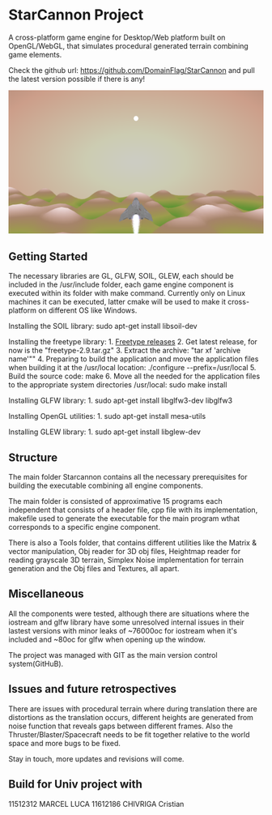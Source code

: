 # StarCannon Project

A cross-platform game engine for Desktop/Web platform built on OpenGL/WebGL, that simulates procedural generated terrain combining game elements.

Check the github url: https://github.com/DomainFlag/StarCannon and pull the latest version possible if there is any!

![Screenshot](/Screenshots/screenshot.png?raw=true "Optional Title")

## Getting Started

The necessary libraries are GL, GLFW, SOIL, GLEW,  each should be included in the /usr/include folder, each game engine component is
executed within its folder with make command. Currently only on Linux machines it can be executed, latter cmake will be used to make it cross-platform on different OS like Windows.

Installing the SOIL library:
	sudo apt-get install libsoil-dev

Installing the freetype library:
	1. [Freetype releases](https://download.savannah.gnu.org/releases/freetype/)
	2. Get latest release, for now is the "freetype-2.9.tar.gz"
	3. Extract the archive: "tar xf 'archive name'""
	4. Preparing to build the application and move the application files when building it at the /usr/local location: ./configure --prefix=/usr/local
	5. Build the source code: make
	6. Move all the needed for the application files to the appropriate system directories /usr/local: sudo make install

Installing GLFW library:
	1. sudo apt-get install libglfw3-dev libglfw3

Installing OpenGL utilities:
	1. sudo apt-get install mesa-utils

Installing GLEW library:
	1. sudo apt-get install libglew-dev

## Structure

The main folder Starcannon contains all the necessary prerequisites for building the executable combining all engine components.

The main folder is consisted of approximative 15 programs each independent that consists of a header file, cpp file with its implementation, makefile used to generate the executable for the main program wthat corresponds to a specific engine component.

There is also a Tools folder, that contains different utilities like the Matrix & vector manipulation, Obj reader for 3D obj files, Heightmap reader for reading grayscale 3D terrain, Simplex Noise implementation for terrain generation and the Obj files and Textures, all apart.

## Miscellaneous

All the components were tested, although there are situations where the iostream and glfw library have some unresolved internal issues in their lastest versions with minor leaks of ~76000oc for iostream when it's included and ~80oc for glfw when opening up the window.

The project was managed with GIT as the main version control system(GitHuB).

## Issues and future retrospectives

There are issues with procedural terrain where during translation there are distortions as the translation occurs, different heights are generated from noise function that reveals gaps between different frames. Also the Thruster/Blaster/Spacecraft needs to be fit together relative to the world space and more bugs to be fixed.

Stay in touch, more updates and revisions will come.

## Build for Univ project with
11512312 MARCEL LUCA
11612186 CHIVRIGA Cristian